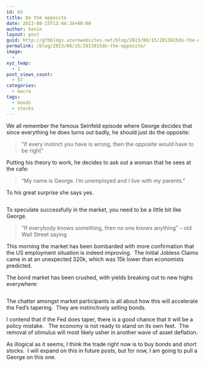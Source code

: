 ```yaml
---
id: 63
title: Do the opposite
date: 2013-08-15T12:44:34+00:00
author: kevin
layout: post
guid: http://gfbblogs.azurewebsites.net/blog/2013/08/15/2013815do-the-opposite/
permalink: /blog/2013/08/15/2013815do-the-opposite/
image:
  - 
xyz_twap:
  - 1
post_views_count:
  - 57
categories:
  - macro
tags:
  - bonds
  - stocks
---
```

We all remember the famous Seinfeld episode where George decides that since everything he does turns out badly, he should just do the opposite:

> “if every instinct you have is wrong, then the opposite would have to be right”

Putting his theory to work, he decides to ask out a woman that he sees at the cafe:

> &#8220;My name is George. I&#8217;m unemployed and I live with my parents.&#8221;

To his great surprise she says yes.

<img class="aligncenter" alt="" src="http://static.squarespace.com/static/500f3df9e4b006cb9ec150a3/50c60ecbe4b026203261b4d3/520cdd2ee4b033742447c97e/1376574766826/george-costanza-does-the-opposite%20Aug%2015%2013.jpg" />

To speculate successfully in the market, you need to be a little bit like George.

> &#8220;If everybody knows something, then no one knows anything&#8221; &#8211; old Wall Street saying

This morning the market has been bombarded with more confirmation that the US employment situation is indeed improving.  The Initial Jobless Claims came in at an unexpected 320k, which was 15k lower than economists predicted.

The bond market has been crushed, with yields breaking out to new highs everywhere:

<img class="aligncenter" alt="" src="http://themacrotourist.com/blogs/US%2030%20Yr%20Aug%2015%2013.gif" /><img class="aligncenter" alt="" src="http://themacrotourist.com/blogs/German%2010%20Year%20Bond%20Yield%20Aug%2015%2013.gif" />

The chatter amongst market participants is all about how this will accelerate the Fed&#8217;s tapering.  They are instinctively selling bonds.

I contend that if the Fed does taper, there is a good chance that it will be a policy mistake.   The economy is not ready to stand on its own feet.  The removal of stimulus will most likely usher in another wave of asset deflation.

As illogical as it seems, I think the trade right now is to buy bonds and short stocks.  I will expand on this in future posts, but for now, I am going to pull a George on this one.

&nbsp;